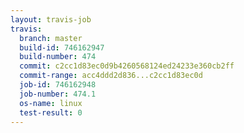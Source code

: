 ```yaml
---
layout: travis-job
travis:
  branch: master
  build-id: 746162947
  build-number: 474
  commit: c2cc1d83ec0d9b4260568124ed24233e360cb2ff
  commit-range: acc4ddd2d836...c2cc1d83ec0d
  job-id: 746162948
  job-number: 474.1
  os-name: linux
  test-result: 0
---
```

